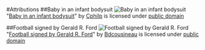 #Attributions
##Baby in an infant bodysuit
![Baby in an infant bodysuit](http://upload.wikimedia.org/wikipedia/commons/2/26/Baby_in_an_infant_bodysuit.jpg "Baby in an infant bodysuit")
"[Baby in an infant bodysuit](http://en.wikipedia.org/wiki/File:Baby_in_an_infant_bodysuit.jpg)" by [Cphilp](http://en.wikipedia.org/wiki/User:Cphilp) is licensed under [public domain](http://en.wikipedia.org/wiki/Public_domain)

##Football signed by Gerald R. Ford
![Football signed by Gerald R. Ford](http://upload.wikimedia.org/wikipedia/commons/6/64/Football_signed_by_Gerald_R._Ford.jpg "Football signed by Gerald R. Ford")
"[Football signed by Gerald R. Ford](http://commons.wikimedia.org/wiki/File:Football_signed_by_Gerald_R._Ford.jpg)" by [Bdcousineau](http://commons.wikimedia.org/wiki/User:Bdcousineau) is licensed under [public domain](http://en.wikipedia.org/wiki/Public_domain)
